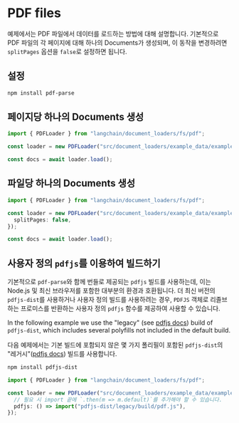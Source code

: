 # PDF files

예제에서는 PDF 파일에서 데이터를 로드하는 방법에 대해 설명합니다. 기본적으로 PDF 파일의 각 페이지에 대해 하나의 Documents가 생성되며, 이 동작을 변경하려면 `splitPages` 옵션을 `false`로 설정하면 됩니다.

## 설정

```bash npm2yarn
npm install pdf-parse
```

## 페이지당 하나의 Documents 생성

```typescript
import { PDFLoader } from "langchain/document_loaders/fs/pdf";

const loader = new PDFLoader("src/document_loaders/example_data/example.pdf");

const docs = await loader.load();
```

## 파일당 하나의 Documents 생성

```typescript
import { PDFLoader } from "langchain/document_loaders/fs/pdf";

const loader = new PDFLoader("src/document_loaders/example_data/example.pdf", {
  splitPages: false,
});

const docs = await loader.load();
```

## 사용자 정의 `pdfjs`를 이용하여 빌드하기

기본적으로 `pdf-parse`와 함께 번들로 제공되는 `pdfjs` 빌드를 사용하는데, 이는 Node.js 및 최신 브라우저를 포함한 대부분의 환경과 호환됩니다. 더 최신 버전의 `pdfjs-dist`를 사용하거나 사용자 정의 빌드를 사용하려는 경우, `PDFJS` 객체로 리졸브하는 프로미스를 반환하는 사용자 정의 `pdfjs` 함수를 제공하여 사용할 수 있습니다.

In the following example we use the "legacy" (see [pdfjs docs](https://github.com/mozilla/pdf.js/wiki/Frequently-Asked-Questions#which-browsersenvironments-are-supported)) build of `pdfjs-dist`, which includes several polyfills not included in the default build.

다음 예제에서는 기본 빌드에 포함되지 않은 몇 가지 폴리필이 포함된 `pdfjs-dist`의 "레거시"([pdfjs docs](https://github.com/mozilla/pdf.js/wiki/Frequently-Asked-Questions#which-browsersenvironments-are-supported)) 빌드를 사용합니다.

```bash npm2yarn
npm install pdfjs-dist
```

```typescript
import { PDFLoader } from "langchain/document_loaders/fs/pdf";

const loader = new PDFLoader("src/document_loaders/example_data/example.pdf", {
  // 필요 시 import 끝에 `.then(m => m.default)`를 추가해야 할 수 있습니다.
  pdfjs: () => import("pdfjs-dist/legacy/build/pdf.js"),
});
```
